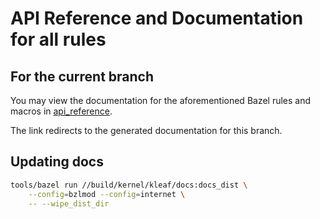 # API Reference and Documentation for all rules

## For the current branch

You may view the documentation for the aforementioned Bazel rules and macros in
[api_reference](api_reference).

The link redirects to the generated documentation for this branch.

## Updating docs

```sh
tools/bazel run //build/kernel/kleaf/docs:docs_dist \
    --config=bzlmod --config=internet \
    -- --wipe_dist_dir
```
